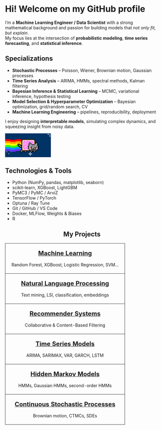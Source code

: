 # Hi! Welcome on my GitHub profile 

I’m a **Machine Learning Engineer / Data Scientist** with a strong mathematical background and passion for building models that *not only fit, but explain*.  
My focus lies at the intersection of **probabilistic modeling**, **time series forecasting**, and **statistical inference**.

## Specializations
- **Stochastic Processes** – Poisson, Wiener, Brownian motion, Gaussian processes  
- **Time Series Analysis** – ARIMA, HMMs, spectral methods, Kalman filtering  
- **Bayesian Inference & Statistical Learning** – MCMC, variational inference, hypothesis testing  
- **Model Selection & Hyperparameter Optimization** – Bayesian optimization, grid/random search, CV  
- **Machine Learning Engineering** – pipelines, reproducibility, deployment

I enjoy designing **interpretable models**, simulating complex dynamics, and squeezing insight from noisy data.


  <img src="assets/github_loop.webp" alt="GitHub Loop" width="150">
</p>

## Technologies & Tools
- Python (NumPy, pandas, matplotlib, seaborn)
- scikit-learn, XGBoost, LightGBM
- PyMC3 / PyMC / ArviZ
- TensorFlow / PyTorch
- Optuna / Ray Tune
- Git / GitHub / VS Code
- Docker, MLFlow, Weights & Biases
- R

<h2 align="center">My Projects</h2>

<table align="center" width="100%">
  <tr>
    <td align="center" style="padding: 20px; border: 1px solid #333; border-radius: 10px;">
      <a href="https://github.com/pawel-zajac-dev/Machine-Learning">
        <b style="font-size: 20px;">Machine Learning</b>
      </a>
      <br/><br/>
      <span style="font-size: 14px;">Random Forest, XGBoost, Logistic Regression, SVM...</span>
    </td>
  </tr>
  <tr>
    <td align="center" style="padding: 20px; border: 1px solid #333; border-radius: 10px;">
      <a href="https://github.com/pawel-zajac-dev/Natural-Language-Processing">
        <b style="font-size: 20px;">Natural Language Processing</b>
      </a>
      <br/><br/>
      <span style="font-size: 14px;">Text mining, LSI, classification, embeddings</span>
    </td>
  </tr>
  <tr>
    <td align="center" style="padding: 20px; border: 1px solid #333; border-radius: 10px;">
      <a href="https://github.com/pawel-zajac-dev/Recommender-Systems">
        <b style="font-size: 20px;">Recommender Systems</b>
      </a>
      <br/><br/>
      <span style="font-size: 14px;">Collaborative & Content-Based Filtering</span>
    </td>
  </tr>
  <tr>
    <td align="center" style="padding: 20px; border: 1px solid #333; border-radius: 10px;">
      <a href="https://github.com/pawel-zajac-dev/Time-Series-Models">
        <b style="font-size: 20px;">Time Series Models</b>
      </a>
      <br/><br/>
      <span style="font-size: 14px;">ARIMA, SARIMAX, VAR, GARCH, LSTM</span>
    </td>
  </tr>
  <tr>
    <td align="center" style="padding: 20px; border: 1px solid #333; border-radius: 10px;">
      <a href="https://github.com/pawel-zajac-dev/Hidden-Markov-Models">
        <b style="font-size: 20px;">Hidden Markov Models</b>
      </a>
      <br/><br/>
      <span style="font-size: 14px;">HMMs, Gaussian HMMs, second-order HMMs</span>
    </td>
  </tr>
  <tr>
    <td align="center" style="padding: 20px; border: 1px solid #333; border-radius: 10px;">
      <a href="https://github.com/pawel-zajac-dev/Continuous-Stochastic-Processes">
        <b style="font-size: 20px;">Continuous Stochastic Processes</b>
      </a>
      <br/><br/>
      <span style="font-size: 14px;">Brownian motion, CTMCs, SDEs</span>
    </td>
  </tr>
</table>
